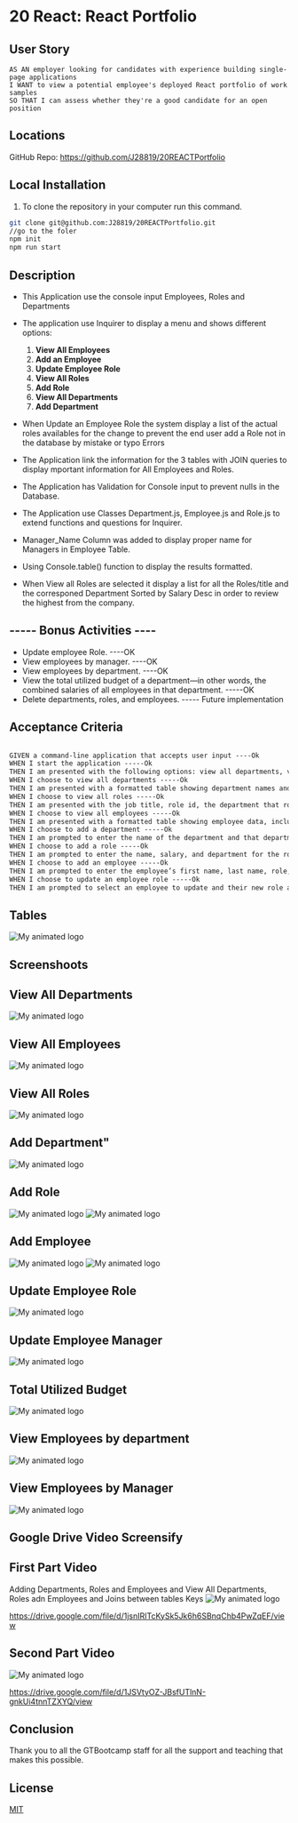 
 # 20 React: React Portfolio




## User Story
```
AS AN employer looking for candidates with experience building single-page applications
I WANT to view a potential employee's deployed React portfolio of work samples
SO THAT I can assess whether they're a good candidate for an open position
```


## Locations 

GitHub Repo: https://github.com/J28819/20REACTPortfolio


## Local Installation

1. To clone the repository in your computer run this command.

```bash
git clone git@github.com:J28819/20REACTPortfolio.git
//go to the foler
npm init
npm run start

```



## Description

- This Application use the console input Employees, Roles and Departments
- The application use Inquirer to display a menu and shows different options:
    1. **View All Employees**
    2. **Add an Employee**
    3. **Update Employee Role**
    4. **View All Roles**
    5. **Add Role**
    6. **View All Departments**
    7. **Add Department**

- When Update an Employee Role the system display a list of the actual roles availables for the change to prevent the end user add a Role not in the database by mistake or typo Errors
- The Application link the information for the 3 tables with JOIN queries to display mportant information for All Employees and Roles.
- The Application has Validation for Console input to prevent nulls in the Database.
- The Application use Classes Department.js, Employee.js and Role.js to extend functions and questions for Inquirer.
- Manager_Name Column was added to display proper name for Managers in Employee Table.
- Using Console.table() function to display the results formatted.
- When View all Roles are selected it display a list for all the Roles/title and the corresponed Department Sorted by Salary Desc in order to review the highest from the company.


## ----- Bonus Activities ----
- Update employee Role. ----OK
- View employees by manager. ----OK
- View employees by department. ----OK
- View the total utilized budget of a department—in other words, the combined salaries of all employees in that department. -----OK
- Delete departments, roles, and employees. ----- Future implementation


## Acceptance Criteria

```md

GIVEN a command-line application that accepts user input ----Ok
WHEN I start the application -----Ok
THEN I am presented with the following options: view all departments, view all roles, view all employees, add a department, add a role, add an employee, and update an employee role -----Ok
WHEN I choose to view all departments -----Ok
THEN I am presented with a formatted table showing department names and department ids -----Ok
WHEN I choose to view all roles -----Ok
THEN I am presented with the job title, role id, the department that role belongs to, and the salary for that role -----Ok
WHEN I choose to view all employees -----Ok
THEN I am presented with a formatted table showing employee data, including employee ids, first names, last names, job titles, departments, salaries, and managers that the employees report to -----Ok
WHEN I choose to add a department -----Ok
THEN I am prompted to enter the name of the department and that department is added to the database -----Ok
WHEN I choose to add a role -----Ok
THEN I am prompted to enter the name, salary, and department for the role and that role is added to the database -----Ok
WHEN I choose to add an employee -----Ok
THEN I am prompted to enter the employee’s first name, last name, role, and manager, and that employee is added to the database -----Ok
WHEN I choose to update an employee role -----Ok
THEN I am prompted to select an employee to update and their new role and this information is updated in the database -----Ok

```

## Tables

![My animated logo](./public/img/tables.png)

 ## Screenshoots


 ## View All Departments
 ![My animated logo](./public/img/viewalldpt.png)
 
 ## View All Employees
 ![My animated logo](./public/img/viewallemployees.png)
 
 ## View All Roles
 ![My animated logo](./public/img/ViewAllRoles.png)
 
 ## Add Department"
 ![My animated logo](./public/img/AddDepartments.png)
 
 ## Add Role
 ![My animated logo](./public/img/AddRole.png)
 ![My animated logo](./public/img/AddRole2.png)

 ## Add Employee
 ![My animated logo](./public/img/AddEmployee.png)
 ![My animated logo](./public/img/AddEmployee2.png)
 
 ## Update Employee Role
 ![My animated logo](./public/img/UpdateEmployeeRole.png)
 
 ## Update Employee Manager
 ![My animated logo](./public/img/UpdateEmployeeManager.png)
 
 ## Total Utilized Budget
 ![My animated logo](./public/img/TotalBudgetDepartment.png)
 
 ## View Employees by department
 ![My animated logo](./public/img/VEByDepartment.png)
 
 ## View Employees by Manager
 ![My animated logo](./public/img/VEByManager.png)


## Google Drive Video Screensify

## First Part Video
Adding Departments, Roles and Employees and View All Departments, Roles adn Employees and Joins between tables Keys
![My animated logo](./public/img/Demo1stPart.png)

https://drive.google.com/file/d/1jsnIRITcKySk5Jk6h6SBnqChb4PwZqEF/view

## Second Part Video
![My animated logo](./public/img/Demo2ndPart.png)

https://drive.google.com/file/d/1JSVtyOZ-JBsfUTlnN-gnkUi4tnnTZXYQ/view


## Conclusion 

 Thank you to all the GTBootcamp staff for all the support and teaching that makes this possible.


## License
[MIT](https://choosealicense.com/licenses/mit/)


